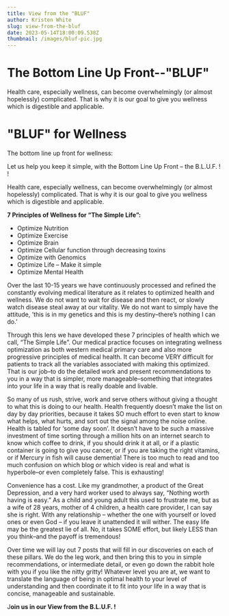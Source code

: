 ```yaml
---
title: View from the "BLUF"
author: Kristen White
slug: view-from-the-bluf
date: 2023-05-14T18:00:09.538Z
thumbnail: /images/bluf-pic.jpg
---
```

# The Bottom Line Up Front--"BLUF"

Health care, especially wellness, can become overwhelmingly (or almost hopelessly) complicated. That is why it is our goal to give you wellness which is digestible and applicable. 

# "﻿BLUF" for Wellness

The bottom line up front for wellness:

Let us help you keep it simple, with the Bottom Line Up Front – the B.L.U.F. ! !

Health care, especially wellness, can become overwhelmingly (or almost hopelessly) complicated. That is why it is our goal to give you wellness which is digestible and applicable. 

**7 Principles of Wellness for “The Simple Life”:**

* Optimize Nutrition
* Optimize Exercise
* Optimize Brain
* Optimize Cellular function through decreasing toxins
* Optimize with Genomics
* Optimize Life – Make it simple
* Optimize Mental Health

Over the last 10-15 years we have continuously processed and refined the constantly evolving medical literature as it relates to optimized health and wellness. We do not want to wait for disease and then react, or slowly watch disease steal away at our vitality. We do not want to simply have the attitude, ’this is in my genetics and this is my destiny–there’s nothing I can do.’  

Through this lens we have developed these 7 principles of health which we call, “The Simple Life”. Our medical practice focuses on integrating wellness optimization as both western medical primary care and also more progressive principles of medical health. It can become VERY difficult for patients to track all the variables associated with making this optimized. That is our job–to do the detailed work and present recommendations to you in a way that is simpler, more manageable–something that integrates into your life in a way that is really doable and livable. 

So many of us rush, strive, work and serve others without giving a thought to what this is doing to our health. Health frequently doesn’t make the list on day by day priorities, because it takes SO much effort to even start to know what helps, what hurts, and sort out the signal among the noise online. Health is tabled for ‘some day soon’. It doesn’t have to be such a massive investment of time sorting through a million hits on an internet search to know which coffee to drink, if you should drink it at all, or if a plastic container is going to give you cancer, or if you are taking the right vitamins, or if Mercury in fish will cause dementia! There is too much to read and too much confusion on which blog or which video is real and what is hyperbole–or even completely false. This is exhausting!

Convenience has a cost. Like my grandmother, a product of the Great Depression, and a very hard worker used to always say, “Nothing worth having is easy.” As a child and young adult this used to frustrate me, but as a wife of 28 years, mother of 4 children, a health care provider, I can say she is right. With any relationship – whether the one with yourself or loved ones or even God – if you leave it unattended it will wither. The easy life may be the greatest lie of all. No, it takes SOME effort, but likely LESS than you think–and the payoff is tremendous!

Over time we will lay out 7 posts that will fill in our discoveries on each of these pillars. We do the leg work, and then bring this to you in simple recommendations, or intermediate detail, or even go down the rabbit hole with you if you like the nitty gritty! Whatever level you are at, we want to translate the language of being in optimal health to your level of understanding and then coordinate it to fit into your life in a way that is concise, manageable and sustainable.

J**oin us in our View from the B.L.U.F. !**